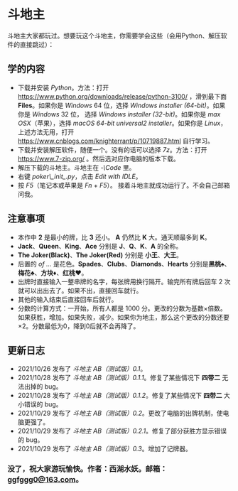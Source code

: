 # 斗地主
斗地主大家都玩过。想要玩这个斗地主，你需要学会这些（会用Python、解压软件的直接跳过）：
## 学的内容
+ 下载并安装 *Python*。方法：打开 https://www.python.org/downloads/release/python-3100/ ，滑到最下面 **Files**。如果你是 *Windows* 64 位，选择 *Windows installer (64-bit)*。如果你是 *Windows* 32 位， 选择 *Windows installer (32-bit)*。如果你是 *max OSX*（苹果），选择 *macOS 64-bit universal2 installer*。如果你是 *Linux*，上述方法无用，打开 https://www.cnblogs.com/knighterrant/p/10719887.html 自行学习。 
+ 下载并安装解压软件，随便一个。没有的话可以选择 *7z*。方法：打开 https://www.7-zip.org/ 。然后选对应你电脑的版本下载。
+ 解压下载的斗地主。斗地主在 *-\Code* 里。
+ 右键 *poker\\\__init__.py*，点击 *Edit with IDLE*。
+ 按 *F5*（笔记本或苹果是 *Fn* + *F5*）。
接着斗地主就成功运行了。不会自己邮箱问我。
## 注意事项
+ 本作中 **2** 是最小的牌，比 **3** 还小。 **A** 仍然比 **K** 大。通天顺最多到 **K**。
+ **Jack**、**Queen**、**King**、**Ace** 分别是 **J**、**Q**、**K**、**A** 的全称。
+ **The Joker(Black)**、**The Joker(Red)** 分别是 **小王**、**大王**。
+ 后置的 *of ...* 是花色。**Spades**、**Clubs**、**Diamonds**、**Hearts** 分别是**黑桃♠**、**梅花♣**、**方块♦**、**红桃♥**。
+ 出牌时直接输入一整串牌的名字，每张牌用换行隔开。输完所有牌后回车 2 次就可以出出去了。如果不出，直接回车就行。
+ 其他的输入结束后直接回车后就行。
+ 分数的计算方式：一开始，所有人都是 1000 分。更改的分数为基数×倍数。如果获胜，增加。如果失败，减少。如果你为地主，那么这个更改的分数还要×2。分数最低为0，降到0后就不会再降了。
## 更新日志
+ 2021/10/26 发布了 *斗地主 AB（测试版）0.1*。
+ 2021/10/28 发布了 *斗地主 AB（测试版）0.1.1*。修复了某些情况下 **四带二** 无法出掉的 bug。
+ 2021/10/28 发布了 *斗地主 AB（测试版）0.1.2*。修复了某些情况下 **四带二** 大小错误的 bug。
+ 2021/10/29 发布了 *斗地主 AB（测试版）0.2*。更改了电脑的出牌机制，使电脑更强了。
+ 2021/10/29 发布了 *斗地主 AB（测试版）0.2.1*。修复了部分获胜方显示错误的 bug。
+ 2021/10/29 发布了 *斗地主 AB（测试版）0.3*。增加了记牌器。
### 没了，祝大家游玩愉快。作者：西湖水妖。邮箱：ggfggg0@163.com。
